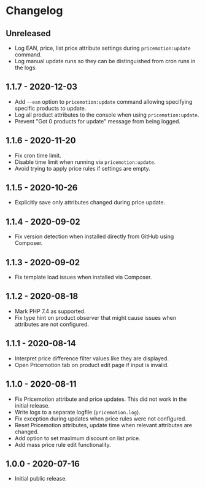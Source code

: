 # Changelog

## Unreleased

* Log EAN, price, list price attribute settings during `pricemotion:update`
  command.
* Log manual update runs so they can be distinguished from cron runs in the
  logs.

## 1.1.7 - 2020-12-03

* Add `--ean` option to `pricemotion:update` command allowing specifying
  specific products to update.
* Log all product attributes to the console when using `pricemotion:update`.
* Prevent "Got 0 products for update" message from being logged.

## 1.1.6 - 2020-11-20

* Fix cron time limit.
* Disable time limit when running via `pricemotion:update`.
* Avoid trying to apply price rules if settings are empty.

## 1.1.5 - 2020-10-26

* Explicitly save only attributes changed during price update.

## 1.1.4 - 2020-09-02

* Fix version detection when installed directly from GitHub using Composer.

## 1.1.3 - 2020-09-02

* Fix template load issues when installed via Composer.

## 1.1.2 - 2020-08-18

* Mark PHP 7.4 as supported.
* Fix type hint on product observer that might cause issues when attributes are
  not configured.

## 1.1.1 - 2020-08-14

* Interpret price difference filter values like they are displayed.
* Open Pricemotion tab on product edit page if input is invalid.

## 1.1.0 - 2020-08-11

* Fix Pricemotion attribute and price updates.  This did not work in the initial release.
* Write logs to a separate logfile (`pricemotion.log`).
* Fix exception during updates when price rules were not configured.
* Reset Pricemotion attributes, update time when relevant attributes are
  changed.
* Add option to set maximum discount on list price.
* Add mass price rule edit functionality.

## 1.0.0 - 2020-07-16

* Initial public release.
